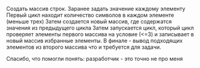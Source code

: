 Создать массив строк. Заранее задать значение каждому элементу
Первый цикл находит количество символов в каждом элементе (меньше трех)
Затем создается новый массив, где содержатся значения из предыдущего цикла
 Затем запускается цикл, который  цикл проверяет элементы первого массива на условие (<=3) и записывает в новый массив избранные элементы. 
В финале -  вывод подходящих элементов из второго массива что и требуется для задачи.

Спасибо, что помогли понять: разработчик - это точно не про меня
